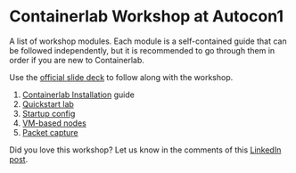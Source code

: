 # Containerlab Workshop at Autocon1

A list of workshop modules. Each module is a self-contained guide that can be followed independently, but it is recommended to go through them in order if you are new to Containerlab.

Use the [official slide deck](Containerlab-AC1-Workshop.pdf) to follow along with the workshop.

1. [Containerlab Installation](05-install/README.md) guide
2. [Quickstart lab](10-basics/README.md)
3. [Startup config](15-startup/README.md)
4. [VM-based nodes](20-vm/README.md)
5. [Packet capture](40-packet-capture/README.md)

Did you love this workshop? Let us know in the comments of this [LinkedIn post](https://www.linkedin.com/feed/update/urn:li:activity:7200951749501743104/).
